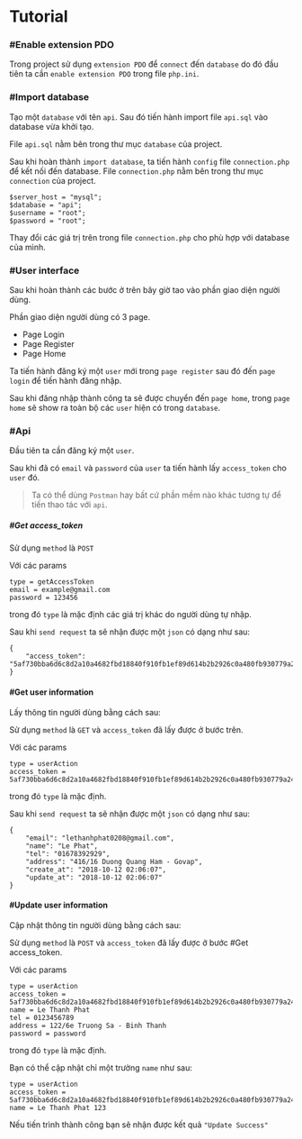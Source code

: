Tutorial
==============

### #Enable extension PDO
Trong project sử dụng ``extension PDO`` để ``connect`` đến ``database`` do đó đầu tiên ta cần ``enable extension PDO`` 
trong file ``php.ini``.

### #Import database
Tạo một ``database`` với tên ``api``. Sau đó tiến hành import file ``api.sql`` vào database vừa khởi tạo.

File ``api.sql`` nằm bên trong thư mục ``database`` của project.

Sau khi hoàn thành ``import database``, ta tiến hành ``config`` file ``connection.php`` để kết nối đến database. 
File ``connection.php`` nằm bên trong thư mục ``connection`` của project.

```
$server_host = "mysql";
$database = "api";
$username = "root";
$password = "root";
```
Thay đổi các giá trị trên trong file ``connection.php`` cho phù hợp với database của mình.

### #User interface
Sau khi hoàn thành các bước ở trên bây giờ tao vào phần giao diện người dùng.

Phần giao diện người dùng có 3 page.

- Page Login
- Page Register
- Page Home 

Ta tiến hành đăng ký một `user` mới trong `page register` sau đó đến ``page login`` để tiến hành đăng nhập.

Sau khi đăng nhập thành công ta sẽ được chuyển đến ``page home``, trong ``page home`` sẽ show ra toàn bộ các ``user`` hiện có 
trong ``database``.

### #Api

Đầu tiên ta cần đăng ký một ``user``.

Sau khi đã có ``email`` và ``password`` của ``user`` ta tiến hành lấy ``access_token`` cho ``user`` đó.

> Ta có thể dùng ``Postman`` hay bất cứ phần mềm nào khác tương tự để tiến thao tác với ``api``.

##### #Get access_token

Sử dụng ``method`` là ``POST``

Với các params
```
type = getAccessToken
email = example@gmail.com
password = 123456
```
trong đó ``type`` là mặc định các giá trị khác do người dùng tự nhập.

Sau khi ``send request`` ta sẽ nhận được một ``json`` có dạng như sau:

```
{
    "access_token": "5af730bba6d6c8d2a10a4682fbd18840f910fb1ef89d614b2b2926c0a480fb930779a24c497dbff4a98ff41952c56894cab4cc9cd848ab6d1cc9e6b9d06dc17d"
}
```

#### #Get user information

Lấy thông tin người dùng bằng cách sau:

Sử dụng ``method`` là ``GET`` và ``access_token`` đã lấy được ở bước trên.

Với các params

```
type = userAction
access_token = 5af730bba6d6c8d2a10a4682fbd18840f910fb1ef89d614b2b2926c0a480fb930779a24c497dbff4a98ff41952c56894cab4cc9cd848ab6d1cc9e6b9d06dc17d
```
trong đó ``type`` là mặc định.

 
Sau khi ``send request`` ta sẽ nhận được một ``json`` có dạng như sau:
 
```
{
    "email": "lethanhphat0208@gmail.com",
    "name": "Le Phat",
    "tel": "01678392929",
    "address": "416/16 Duong Quang Ham - Govap",
    "create_at": "2018-10-12 02:06:07",
    "update_at": "2018-10-12 02:06:07"
}
```

#### #Update user information

Cập nhật thông tin người dùng bằng cách sau:

Sử dụng ``method`` là ``POST`` và ``access_token`` đã lấy được ở bước #Get access_token.

Với các params

```
type = userAction
access_token = 5af730bba6d6c8d2a10a4682fbd18840f910fb1ef89d614b2b2926c0a480fb930779a24c497dbff4a98ff41952c56894cab4cc9cd848ab6d1cc9e6b9d06dc17d
name = Le Thanh Phat
tel = 0123456789
address = 122/6e Truong Sa - Binh Thanh
password = password
```
trong đó ``type`` là mặc định.

Bạn có thể cập nhật chỉ một trường ``name`` như sau:
```
type = userAction
access_token = 5af730bba6d6c8d2a10a4682fbd18840f910fb1ef89d614b2b2926c0a480fb930779a24c497dbff4a98ff41952c56894cab4cc9cd848ab6d1cc9e6b9d06dc17d
name = Le Thanh Phat 123
```

Nếu tiến trình thành công bạn sẽ nhận được kết quả ``"Update Success"``
